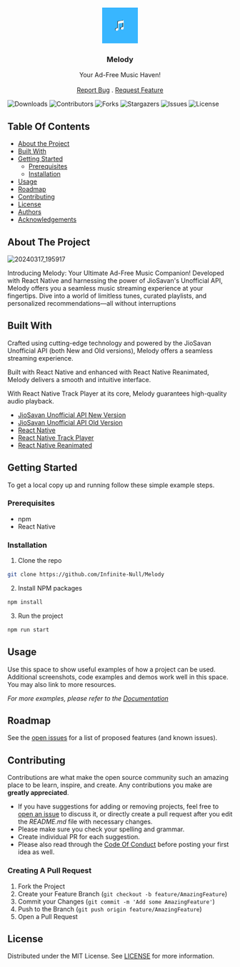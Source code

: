 <br/>
<p align="center">
  <a href="https://github.com/Infinite-Null/Melody">
    <img src="Images/Logo.png" alt="Logo" width="80" height="80">
  </a>

  <h3 align="center">Melody</h3>

  <p align="center">
    Your Ad-Free Music Haven!
    <br/>
    <br/>
    <a href="https://github.com/Infinite-Null/Melody/issues">Report Bug</a>
    .
    <a href="https://github.com/Infinite-Null/Melody/issues">Request Feature</a>
  </p>
</p>

![Downloads](https://img.shields.io/github/downloads/Infinite-Null/Melody/total) ![Contributors](https://img.shields.io/github/contributors/Infinite-Null/Melody?color=dark-green) ![Forks](https://img.shields.io/github/forks/Infinite-Null/Melody?style=social) ![Stargazers](https://img.shields.io/github/stars/Infinite-Null/Melody?style=social) ![Issues](https://img.shields.io/github/issues/Infinite-Null/Melody) ![License](https://img.shields.io/github/license/Infinite-Null/Melody) 

## Table Of Contents

* [About the Project](#about-the-project)
* [Built With](#built-with)
* [Getting Started](#getting-started)
  * [Prerequisites](#prerequisites)
  * [Installation](#installation)
* [Usage](#usage)
* [Roadmap](#roadmap)
* [Contributing](#contributing)
* [License](#license)
* [Authors](#authors)
* [Acknowledgements](#acknowledgements)

## About The Project

![20240317_195917](https://github.com/Infinite-Null/Melody/assets/97950192/df49742e-68eb-4387-ac7b-237b0998dac3)

Introducing Melody: Your Ultimate Ad-Free Music Companion! Developed with React Native and harnessing the power of JioSavan's Unofficial API, Melody offers you a seamless music streaming experience at your fingertips. Dive into a world of limitless tunes, curated playlists, and personalized recommendations—all without interruptions 

## Built With

Crafted using cutting-edge technology and powered by the JioSavan Unofficial API (both New and Old versions), Melody offers a seamless streaming experience.

Built with React Native and enhanced with React Native Reanimated, Melody delivers a smooth and intuitive interface.

With React Native Track Player at its core, Melody guarantees high-quality audio playback.

* [JioSavan Unofficial API New Version](https://jiosavan-api-with-playlist.vercel.app/)
* [JioSavan Unofficial API Old Version](https://jio-savan-api-m39q.vercel.app/)
* [React Native](https://reactnative.dev/)
* [React Native Track Player](https://rntp.dev/)
* [React Native Reanimated](https://docs.swmansion.com/react-native-reanimated/)

## Getting Started

To get a local copy up and running follow these simple example steps.

### Prerequisites

* npm
* React Native

### Installation

1. Clone the repo

```sh
git clone https://github.com/Infinite-Null/Melody
```

2. Install NPM packages

```sh
npm install
```

3. Run the project

```sh
npm run start
```

## Usage

Use this space to show useful examples of how a project can be used. Additional screenshots, code examples and demos work well in this space. You may also link to more resources.

_For more examples, please refer to the [Documentation](https://example.com)_

## Roadmap

See the [open issues](https://github.com/Infinite-Null/Melody/issues) for a list of proposed features (and known issues).

## Contributing

Contributions are what make the open source community such an amazing place to be learn, inspire, and create. Any contributions you make are **greatly appreciated**.
* If you have suggestions for adding or removing projects, feel free to [open an issue](https://github.com/Infinite-Null/Melody/issues/new) to discuss it, or directly create a pull request after you edit the *README.md* file with necessary changes.
* Please make sure you check your spelling and grammar.
* Create individual PR for each suggestion.
* Please also read through the [Code Of Conduct](https://github.com/Infinite-Null/Melody/blob/main/CODE_OF_CONDUCT.md) before posting your first idea as well.

### Creating A Pull Request

1. Fork the Project
2. Create your Feature Branch (`git checkout -b feature/AmazingFeature`)
3. Commit your Changes (`git commit -m 'Add some AmazingFeature'`)
4. Push to the Branch (`git push origin feature/AmazingFeature`)
5. Open a Pull Request

## License

Distributed under the MIT License. See [LICENSE](https://github.com/Infinite-Null/Melody/blob/main/LICENSE.md) for more information.
